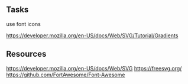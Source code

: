 ﻿
## Tasks
use font icons

https://developer.mozilla.org/en-US/docs/Web/SVG/Tutorial/Gradients

## Resources
https://developer.mozilla.org/en-US/docs/Web/SVG
https://freesvg.org/
https://github.com/FortAwesome/Font-Awesome